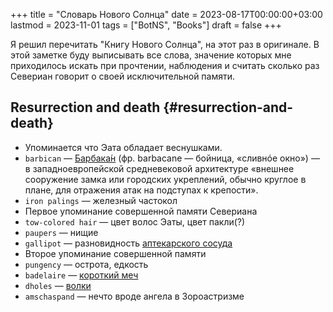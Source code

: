 +++
title = "Словарь Нового Солнца"
date = 2023-08-17T00:00:00+03:00
lastmod = 2023-11-01
tags = ["BotNS", "Books"]
draft = false
+++

Я решил перечитать "Книгу Нового Солнца", на этот раз в оригинале.
В этой заметке буду выписывать все слова, значение которых мне приходилось искать при прочтении, наблюдения и считать сколько раз Севериан говорит о своей исключительной памяти.


## Resurrection and death {#resurrection-and-death}

-   Упоминается что Эата обладает веснушками.
-   `barbican` — [Барбака́н](https://ru.wikipedia.org/wiki/%D0%91%D0%B0%D1%80%D0%B1%D0%B0%D0%BA%D0%B0%D0%BD) (фр. barbacane — бойница, «сливнóе окно») — в западноевропейской средневековой архитектуре «внешнeе сооружение замка или городских укреплений, обычно круглое в плане, для отражения атак на подступах к крепости».
-   `iron palings` — железный частокол
-   Первое упоминание совершенной памяти Севериана
-   `tow-colored hair` — цвет волос Эаты, цвет пакли(?)
-   `paupers` — нищие
-   `gallipot` — разновидность [аптекарского сосуда](https://en.wiktionary.org/wiki/gallipot)
-   Второе упоминание совершенной памяти
-   `pungency` — острота, едкость
-   `badelaire` — [короткий меч](https://en.wiktionary.org/wiki/badelaire)
-   `dholes` — [волки](https://en.wiktionary.org/wiki/dhole)
-   `amschaspand` — нечто вроде ангела в Зороастризме
